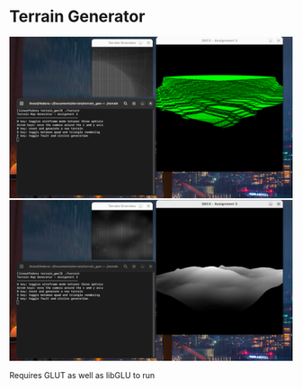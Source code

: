# Terrain Generator

![alt text](https://raw.githubusercontent.com/bzap/terrain_gen/master/demo1.png)
![alt text](https://raw.githubusercontent.com/bzap/terrain_gen/master/demo2.png)


Requires GLUT as well as libGLU to run 



